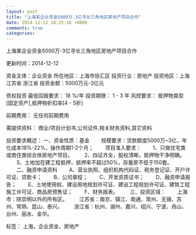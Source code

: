 ```yaml
---
layout: post
title: "上海某企业资金5000万-3亿寻长三角地区房地产项目合作"
date: 2014-12-12 18:25:16 +0800
comments: true
categories: 
---
```

上海某企业资金5000万-3亿寻长三角地区房地产项目合作



更新时间：2014-12-12

资金主体：企业资金
所在地区：上海市徐汇区
投资行业：房地产
投资地区：上海 江苏省 浙江省
投资金额：5000万元-3亿元

债权投资
最低回报要求：
                            18 %/年
                                                                                投资期限：
                            1 - 3 年
                                                                                                                                        风控要求：
                            抵押物类型[固定资产],抵押物折扣率[4 - 5折]

前期费用：
无任何前期费用

需提供资料：
商业/项目计划书,公司证件,相关财务资料,其它资料

投资要求概述：
一、资金性质：基金
　　规模要求：贷款额度5000万~3亿，年化成本18%-22%，操作周期1-2个月；
　　项目准入要求：
　　1、只做住宅类或商住类综合体房地产项目。
　　2、四证齐全，股权清晰，抵押物干净明确。
　　3、土地加在建工程抵押，抵押率不超过50%，存量房不低于150套。
　　二、融资申请资料
　　A、营业执照、组织机构代码证、税务登记证、开户许可证、贷款卡；
　　B、公司章程；
　　C、开发资质证书；
　　D、融资申请报告；
　　E、土地使用权、建设用地规划许可证、建设工程规划许可证、建筑工程施工许可证、商品房预售证；
　　F、财务报表。
　　三、投资区域：
　　上海市：除崇明以外的所有区。
　　江苏省：南京、镇江、南通、常州、无锡、苏州、常熟、昆山、泰兴。
　　浙江省：杭州、湖州、嘉兴、绍兴、宁波、舟山、台州、丽水、金华。

标签：
上海，企业资金，房地产

